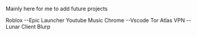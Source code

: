 Mainly here for me to add future projects

Roblox
--Epic Launcher
Youtube Music
Chrome
--Vscode
Tor
Atlas VPN
--Lunar Client
Blurp